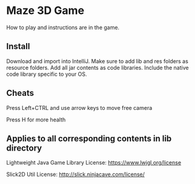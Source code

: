 #  Maze 3D Game

How to play and instructions are in the game.

## Install

Download and import into IntelliJ. Make sure to add lib and res folders as resource folders.
Add all jar contents as code libraries. Include the native code library specific to your OS. 

## Cheats

Press Left+CTRL and use arrow keys to move free camera

Press H for more health

## Applies to all corresponding contents in lib directory

Lightweight Java Game Library License: https://www.lwjgl.org/license

Slick2D Util License: http://slick.ninjacave.com/license/
